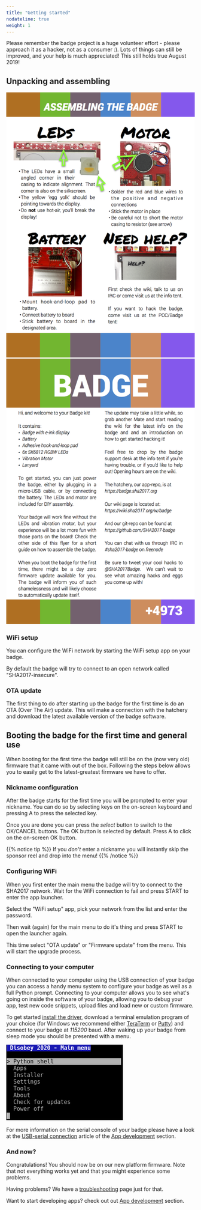 ```yaml
---
title: "Getting started"
nodateline: true
weight: 1
---
```


Please remember the badge project is a huge volunteer effort - please approach it as a hacker, not as a consumer :). Lots of things can still be improved, and your help is much appreciated! This still holds true August 2019!

## Unpacking and assembling

<img src="800px-Flyer_badge_2_1.png" max-width="400px" />

<img src="800px-Flyer_badge_2_2.png" max-width="400px" />

### WiFi setup
You can configure the WiFi network by starting the WiFi setup app on your badge.

By default the badge will try to connect to an open network called "SHA2017-insecure".

### OTA update
The first thing to do after starting up the badge for the first time is do an OTA (Over The Air) update.
This will make a connection with the hatchery and download the latest available version of the badge software. 

## Booting the badge for the first time and general use

When booting for the first time the badge will still be on the (now very old) firmware that it came with out of the box.
Following the steps below allows you to easily get to the latest-greatest firmware we have to offer.

### Nickname configuration
After the badge starts for the first time you will be prompted to enter your nickname. You can do so by selecting keys on the on-screen keyboard and pressing A to press the selected key.

Once you are done you can press the *select* button to switch to the OK/CANCEL buttons. The OK button is selected by default. Press A to click on the on-screen OK button.

{{% notice tip %}}
If you *don't* enter a nickname you will instantly skip the sponsor reel and drop into the menu!
{{% /notice %}}

### Configuring WiFi
When you first enter the main menu the badge will try to connect to the SHA2017 network. Wait for the WiFi connection to fail and press START to enter the app launcher.

Select the "WiFi setup" app, pick your network from the list and enter the password.

Then wait (again) for the main menu to do it's thing and press START to open the launcher again.

This time select "OTA update" or "Firmware update" from the menu. This will start the upgrade process.

### Connecting to your computer
When connected to your computer using the USB connection of your badge you can access a handy menu system to configure your badge as well as a full Python prompt. Connecting to your computer allows you to see what's going on inside the software of your badge, allowing you to debug your app, test new code snippets, upload files and load new or custom firmware.

To get started [install the driver](../driver_installation), download a terminal emulation program of your choice (for Windows we recommend either [TeraTerm](https://ttssh2.osdn.jp/index.html.en) or [Putty](https://www.chiark.greenend.org.uk/~sgtatham/putty/latest.html)) and connect to your badge at *115200* baud. After waking up your badge from sleep mode you should be presented with a menu.

![menu](menu.png)

For more information on the serial console of your badge please have a look at the [USB-serial connection](/esp32-app-development/usb_connection/) article of the [App development](/esp32-app-development/) section.

### And now?
Congratulations! You should now be on our new platform firmware. Note that not everything works yet and that you might experience some problems.

Having problems? We have a [troubleshooting](../troubleshooting) page just for that.

Want to start developing apps? check out out [App development](/esp32-app-development/) section.
